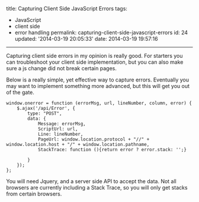 title: Capturing Client Side JavaScript Errors
tags:

  - JavaScript
  - client side
  - error handling
permalink: capturing-client-side-javascript-errors
id: 24
updated: '2014-03-19 20:05:33'
date: 2014-03-19 19:57:16
---

Capturing client side errors in my opinion is really good. For starters you can troubleshoot your client side implementation, but you can also make sure a js change did not break certain pages.

Below is a really simple, yet effective way to capture errors. Eventually you may want to implement something more advanced, but this will get you out of the gate.
<!-- more -->
```language-javascript
window.onerror = function (errorMsg, url, lineNumber, column, error) {
    $.ajax('/api/Error', {
        type: "POST",
        data: {
            Message: errorMsg,
            ScriptUrl: url,
            Line: lineNumber,
            PageUrl: window.location.protocol + "//" + window.location.host + "/" + window.location.pathname,
            StackTrace: function (){return error ? error.stack: '';}

        }
    });
};
```
You will need Jquery, and a server side API to accept the data. Not all browsers are currently including a Stack Trace, so you will only get stacks from certain browsers.
